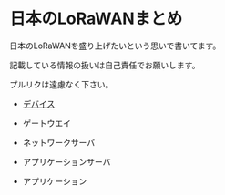 日本のLoRaWANまとめ
===================

日本のLoRaWANを盛り上げたいという思いで書いてます。

記載している情報の扱いは自己責任でお願いします。

プルリクは遠慮なく下さい。

- [デバイス](dev/)

- ゲートウエイ

- ネットワークサーバ

- アプリケーションサーバ

- アプリケーション
